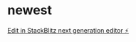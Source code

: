# newest

[Edit in StackBlitz next generation editor ⚡️](https://stackblitz.com/~/github.com/kollhtos/newest)